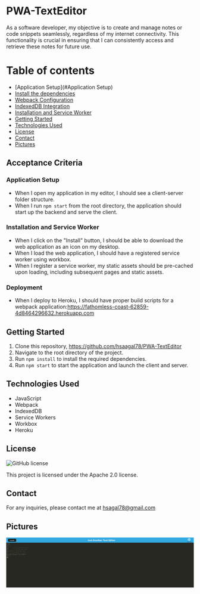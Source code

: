 # PWA-TextEditor

As a software developer, my objective is to create and manage notes or code snippets seamlessly, regardless of my internet connectivity. This functionality is crucial in ensuring that I can consistently access and retrieve these notes for future use.

# Table of contents

- [Application Setup](#Application Setup)
- [Install the dependencies](#Install_the_dependencies)
- [Webpack Configuration](#Webpack_Configuration)
- [IndexedDB Integration](#IndexedDB_Integration)
- [Installation and Service Worker](#Installation_and_Service_Worker)
- [Getting Started](#Getting_Started)
- [Technologies Used](#Technologies_Used)
- [License](#License)
- [Contact](#Contact)
- [Pictures](#Pictures)


## Acceptance Criteria

### Application Setup
- When I open my application in my editor, I should see a client-server folder structure.
- When I run `npm start` from the root directory, the application should start up the backend and serve the client.


### Installation and Service Worker
- When I click on the "Install" button, I should be able to download the web application as an icon on my desktop.
- When I load the web application, I should have a registered service worker using workbox.
- When I register a service worker, my static assets should be pre-cached upon loading, including subsequent pages and static assets.

### Deployment
- When I deploy to Heroku, I should have proper build scripts for a webpack application:https://fathomless-coast-62859-4d8464296632.herokuapp.com

## Getting Started

1. Clone this repository, https://github.com/hsaagal78/PWA-TextEditor
2. Navigate to the root directory of the project.
3. Run `npm install` to install the required dependencies.
4. Run `npm start` to start the application and launch the client and server.


## Technologies Used

- JavaScript
- Webpack
- IndexedDB
- Service Workers
- Workbox
- Heroku

## License

![GitHub license](https://img.shields.io/badge/license-Apache%202.0-blue.svg)

This project is licensed under the Apache 2.0 license.
## Contact

For any inquiries, please contact me at hsagal78@gmail.com

## Pictures

![Screenshot](/asset/picture/PWA_textEditorOpenPage.png)